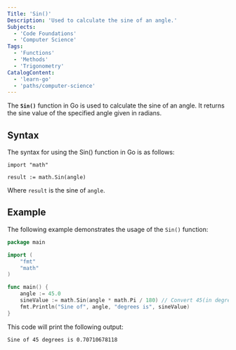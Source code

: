 ```yaml
---
Title: 'Sin()'
Description: 'Used to calculate the sine of an angle.'
Subjects:
  - 'Code Foundations'
  - 'Computer Science'
Tags:
  - 'Functions'
  - 'Methods'
  - 'Trigonometry'
CatalogContent:
  - 'learn-go'
  - 'paths/computer-science'
---
```


The **`Sin()`** function in Go is used to calculate the sine of an angle. It returns the sine value of the specified angle given in radians.

## Syntax

The syntax for using the Sin() function in Go is as follows:

```pseudo
import "math"

result := math.Sin(angle)
```

Where `result` is the sine of `angle`.

## Example

The following example demonstrates the usage of the `Sin()` function:

```go
package main

import (
	"fmt"
	"math"
)

func main() {
	angle := 45.0
	sineValue := math.Sin(angle * math.Pi / 180) // Convert 45(in degrees) to radians
	fmt.Println("Sine of", angle, "degrees is", sineValue)
}
```

This code will print the following output:

```
Sine of 45 degrees is 0.70710678118
```
